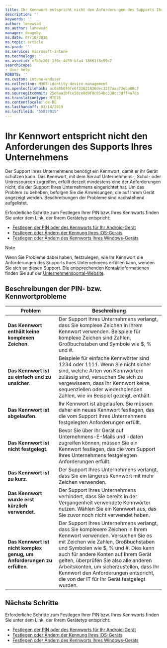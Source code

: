 ```yaml
---
title: Ihr Kennwort entspricht nicht den Anforderungen des Supports Ihres Unternehmens | Microsoft-Dokumentation
description: ''
keywords: ''
author: lenewsad
ms.author: lanewsad
manager: dougeby
ms.date: 07/10/2018
ms.topic: article
ms.prod: ''
ms.service: microsoft-intune
ms.technology: ''
ms.assetid: efb3c261-1f6c-4d39-bfa4-18661f8c59c7
searchScope:
- User help
ROBOTS: ''
ms.custom: intune-enduser
ms.collection: M365-identity-device-management
ms.openlocfilehash: ac0a8b076fe6f21621826dec32f7aaa72eba88c7
ms.sourcegitcommit: 25e6aa3bfce58ce8d9f8c054bc338cc3dff4a78b
ms.translationtype: MTE75
ms.contentlocale: de-DE
ms.lasthandoff: 03/14/2019
ms.locfileid: "55837015"
---
```

# <a name="your-password-does-not-meet-your-company-supports-requirements"></a>Ihr Kennwort entspricht nicht den Anforderungen des Supports Ihres Unternehmens

Der Support Ihres Unternehmens benötigt ein Kennwort, damit er ihr Gerät schützen kann. Das Kennwort, mit dem Sie auf Unternehmens-, Schul- oder Uniressourcen zugreifen, erfüllt derzeit mindestens eine der Anforderungen nicht, die der Support Ihres Unternehmens eingerichtet hat. Um das Problem zu beheben, befolgen Sie die Anweisungen, die auf Ihrem Gerät angezeigt werden. Beschreibungen der Probleme sind nachstehend aufgelistet.

Erforderliche Schritte zum Festlegen Ihrer PIN bzw. Ihres Kennworts finden Sie unter dem Link, der Ihrem Gerätetyp entspricht:

- [Festlegen der PIN oder des Kennworts für Ihr Android-Gerät](set-your-pin-or-password-android.md)
- [Festlegen oder Ändern der Kennung Ihres iOS-Geräts](set-or-change-your-passcode-ios.md)
- [Festlegen oder Ändern des Kennworts Ihres Windows-Geräts](set-or-change-your-password-windows.md)

> [!NOTE]
> Wenn Sie Probleme dabei haben, festzulegen, wie Ihr Kennwort die Anforderungen des Supports Ihres Unternehmens erfüllen kann, wenden Sie sich an diesen Support. Die entsprechenden Kontaktinformationen finden Sie auf der [Unternehmensportal-Website](https://go.microsoft.com/fwlink/?linkid=2010980).

## <a name="pin-or-password-issue-descriptions"></a>Beschreibungen der PIN- bzw. Kennwortprobleme

| **Problem** | **Beschreibung** |
|-----------------------------------------------------|------------------------------------------------------------------------------------------------------------------------------------------------------------------------------------------------------------------------------------------------------------------------------------------------------------------------------------------------------------|
| **Das Kennwort enthält keine komplexen Zeichen**. | Der Support Ihres Unternehmens verlangt, dass Sie komplexe Zeichen in Ihrem Kennwort verwenden. Beispiele für komplexe Zeichen sind Zahlen, Großbuchstaben und Symbole wie $, % und #. |
| **Das Kennwort ist zu einfach und zu unsicher**. | Beispiele für einfache Kennwörter sind 1234 oder 1111. Wenn Sie nicht sicher sind, welche Arten von Kennwörtern zulässig sind, versuchen Sie sich zu vergewissern, dass Ihr Kennwort keine sequenziellen oder wiederholenden Zahlen, wie im Beispiel gezeigt, enthält. |
| **Das Kennwort ist abgelaufen**. | Ihr Kennwort ist abgelaufen. Sie müssen daher ein neues Kennwort festlegen, das die vom Support Ihres Unternehmens festgelegten Anforderungen erfüllt. |
| **Das Kennwort ist nicht festgelegt**. | Bevor Sie über Ihr Gerät auf Unternehmens-E-Mails und -daten zugreifen können, müssen Sie ein Kennwort festlegen, das die vom Support Ihres Unternehmens festgelegten Anforderungen erfüllt. |
| **Das Kennwort ist zu kurz**. | Der Support Ihres Unternehmens verlangt, dass Sie ein längeres Kennwort mit mehr Zeichen verwenden. |
| **Das Kennwort wurde erst kürzlich verwendet**. | Der Support Ihres Unternehmens verhindert, dass Sie bereits in der Vergangenheit verwendete Kennwörter nutzen. Wählen Sie ein Kennwort aus, das Sie zuvor noch nicht verwendet haben. |
| **Das Kennwort ist nicht komplex genug, um Anforderungen zu erfüllen**. | Der Support Ihres Unternehmens verlangt, dass Sie komplexere Zeichen in Ihrem Kennwort verwenden. Versuchen Sie es mit Zeichen wie Zahlen, Großbuchstaben und Symbolen wie $, % und #. Dies kann auch für andere Konten auf Ihrem Gerät gelten, überprüfen Sie also alle anderen Arbeitskonten, um sicherzustellen, dass Ihr Kennwort den Anforderungen entspricht, die von der IT für Ihr Gerät festgelegt wurden. |

## <a name="next-steps"></a>Nächste Schritte

Erforderliche Schritte zum Festlegen Ihrer PIN bzw. Ihres Kennworts finden Sie unter dem Link, der Ihrem Gerätetyp entspricht:

- [Festlegen der PIN oder des Kennworts für Ihr Android-Gerät](set-your-pin-or-password-android.md)
- [Festlegen oder Ändern der Kennung Ihres iOS-Geräts](set-or-change-your-passcode-ios.md)
- [Festlegen oder Ändern des Kennworts Ihres Windows-Geräts](set-or-change-your-password-windows.md)
